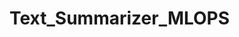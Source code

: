 # Text_Summarizer_MLOPS

<!-- Update config.yaml
Update params.yaml
Update entity
Update the configuration manager in src config
update the conponents
update the pipeline
update the main.py
update the app.py -->